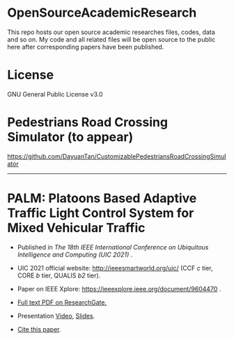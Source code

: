 # OpenSourceAcademicResearch
This repo hosts our open source academic researches files, codes, data and so on. My code and all related files will be open source to the public here after corresponding papers have been published.  

# License

GNU General Public License v3.0


# Pedestrians Road Crossing Simulator (to appear)

https://github.com/DayuanTan/CustomizablePedestriansRoadCrossingSimulator


------
# PALM: Platoons Based Adaptive Traffic Light Control System for Mixed Vehicular Traffic

- Published in *The 18th IEEE International Conference on Ubiquitous Intelligence and Computing (UIC 2021)* .
- UIC 2021 official website: http://ieeesmartworld.org/uic/ (CCF <i>c</i> tier, CORE <i>b</i> tier, QUALIS <i>b2</i> tier).
- Paper on IEEE Xplore: https://ieeexplore.ieee.org/document/9604470 .

- [Full text PDF on ResearchGate.](https://www.researchgate.net/publication/356369368_PALM_Platoons_Based_Adaptive_Traffic_Light_Control_System_for_Mixed_Vehicular_Traffic/stats#fullTextFileContent)

- Presentation [Video](https://www.youtube.com/watch?v=1FBGxjMKMS8), [Slides](palm/UIC-1570728556.pdf).
- <a href="https://scholar.google.com/scholar?hl=en&as_sdt=0%2C21&q=PALM%3A+Platoons+Based+Adaptive+Traffic+Light+Control+System+for+Mixed+Vehicular+Traffic&btnG=">Cite this paper</a>.
     

